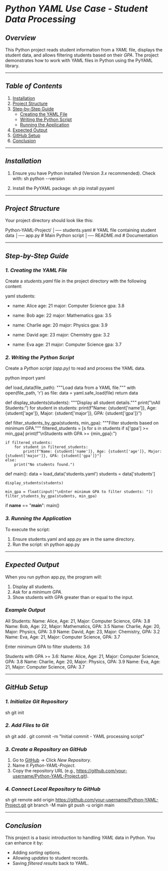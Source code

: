 # *Python YAML Use Case - Student Data Processing*

## *Overview*
This Python project reads student information from a *YAML* file, displays the student data, and allows filtering students based on their *GPA*. The project demonstrates how to work with YAML files in Python using the PyYAML library.

---

## *Table of Contents*
1. [Installation](#installation)
2. [Project Structure](#project-structure)
3. [Step-by-Step Guide](#step-by-step-guide)
   - [Creating the YAML File](#creating-the-yaml-file)
   - [Writing the Python Script](#writing-the-python-script)
   - [Running the Application](#running-the-application)
4. [Expected Output](#expected-output)
5. [GitHub Setup](#github-setup)
6. [Conclusion](#conclusion)

---

## *Installation*
1. Ensure you have Python installed (Version *3.x* recommended). Check with:
   sh
   python --version
   
2. Install the PyYAML package:
   sh
   pip install pyyaml
   

---

## *Project Structure*
Your project directory should look like this:


Python-YAML-Project/
│── students.yaml      # YAML file containing student data
│── app.py             # Main Python script
│── README.md          # Documentation


---

## *Step-by-Step Guide*

### *1. Creating the YAML File*
Create a *students.yaml* file in the project directory with the following content:

yaml
students:
  - name: Alice
    age: 21
    major: Computer Science
    gpa: 3.8

  - name: Bob
    age: 22
    major: Mathematics
    gpa: 3.5

  - name: Charlie
    age: 20
    major: Physics
    gpa: 3.9

  - name: David
    age: 23
    major: Chemistry
    gpa: 3.2

  - name: Eva
    age: 21
    major: Computer Science
    gpa: 3.7


### *2. Writing the Python Script*
Create a *Python script (app.py)* to read and process the YAML data.

python
import yaml

def load_data(file_path):
    """Load data from a YAML file."""
    with open(file_path, 'r') as file:
        data = yaml.safe_load(file)
    return data

def display_students(students):
    """Display all student details."""
    print("\nAll Students:")
    for student in students:
        print(f"Name: {student['name']}, Age: {student['age']}, Major: {student['major']}, GPA: {student['gpa']}")

def filter_students_by_gpa(students, min_gpa):
    """Filter students based on minimum GPA."""
    filtered_students = [s for s in students if s['gpa'] >= min_gpa]
    print(f"\nStudents with GPA >= {min_gpa}:")
    
    if filtered_students:
        for student in filtered_students:
            print(f"Name: {student['name']}, Age: {student['age']}, Major: {student['major']}, GPA: {student['gpa']}")
    else:
        print("No students found.")

def main():
    data = load_data('students.yaml')
    students = data['students']

    display_students(students)

    min_gpa = float(input("\nEnter minimum GPA to filter students: "))
    filter_students_by_gpa(students, min_gpa)

if __name__ == "__main__":
    main()


### *3. Running the Application*
To execute the script:
1. Ensure students.yaml and app.py are in the same directory.
2. Run the script:
   sh
   python app.py
   

---

## *Expected Output*
When you run python app.py, the program will:
1. Display all students.
2. Ask for a *minimum GPA*.
3. Show students with GPA greater than or equal to the input.

### *Example Output*

All Students:
Name: Alice, Age: 21, Major: Computer Science, GPA: 3.8
Name: Bob, Age: 22, Major: Mathematics, GPA: 3.5
Name: Charlie, Age: 20, Major: Physics, GPA: 3.9
Name: David, Age: 23, Major: Chemistry, GPA: 3.2
Name: Eva, Age: 21, Major: Computer Science, GPA: 3.7

Enter minimum GPA to filter students: 3.6

Students with GPA >= 3.6:
Name: Alice, Age: 21, Major: Computer Science, GPA: 3.8
Name: Charlie, Age: 20, Major: Physics, GPA: 3.9
Name: Eva, Age: 21, Major: Computer Science, GPA: 3.7



---

## *GitHub Setup*
### *1. Initialize Git Repository*
sh
git init


### *2. Add Files to Git*
sh
git add .
git commit -m "Initial commit - YAML processing script"


### *3. Create a Repository on GitHub*
1. Go to [GitHub](https://github.com/) → Click *New Repository*.
2. Name it *Python-YAML-Project*.
3. Copy the repository URL (e.g., https://github.com/your-username/Python-YAML-Project.git).

### *4. Connect Local Repository to GitHub*
sh
git remote add origin https://github.com/your-username/Python-YAML-Project.git
git branch -M main
git push -u origin main


---

## *Conclusion*
This project is a basic introduction to handling *YAML* data in Python. You can enhance it by:
- Adding *sorting* options.
- Allowing *updates* to student records.
- Saving *filtered results* back to YAML.

